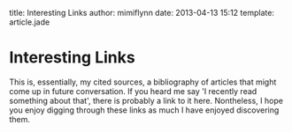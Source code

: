 title: Interesting Links
author: mimiflynn
date: 2013-04-13 15:12
template: article.jade

# Interesting Links

This is, essentially, my cited sources, a bibliography of articles that might come up in future conversation. If you heard me say 'I recently read something about that', there is probably a link to it here. Nontheless, I hope you enjoy digging through these links as much I have enjoyed discovering them.

<script src="https://gist.github.com/mimiflynn/4612084.js"></script>
